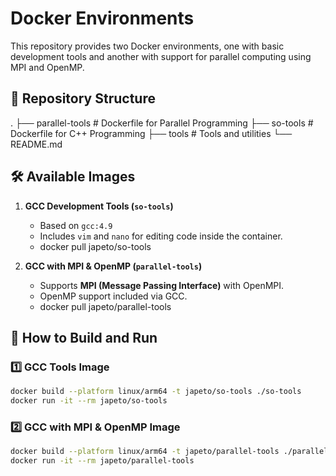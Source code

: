 # Docker Environments

This repository provides two Docker environments, one with basic development tools and another with support for parallel computing using MPI and OpenMP.

## 📂 Repository Structure
.
├── parallel-tools          # Dockerfile for Parallel Programming
├── so-tools                # Dockerfile for C++ Programming 
├── tools                   # Tools and utilities
└── README.md

## 🛠️ Available Images
1. **GCC Development Tools (`so-tools`)**
   - Based on `gcc:4.9`
   - Includes `vim` and `nano` for editing code inside the container.
   - docker pull japeto/so-tools

2. **GCC with MPI & OpenMP (`parallel-tools`)**
   - Supports **MPI (Message Passing Interface)** with OpenMPI.
   - OpenMP support included via GCC.
   - docker pull japeto/parallel-tools

## 🚀 How to Build and Run

### **1️⃣ GCC Tools Image**
```sh
docker build --platform linux/arm64 -t japeto/so-tools ./so-tools
docker run -it --rm japeto/so-tools
```

### **2️⃣  GCC with MPI & OpenMP Image**
```sh
docker build --platform linux/arm64 -t japeto/parallel-tools ./parallel-tools
docker run -it --rm japeto/parallel-tools
```